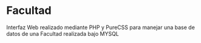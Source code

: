 # Facultad
Interfaz Web realizado mediante PHP y PureCSS para manejar una base de datos de una Facultad realizada bajo MYSQL
